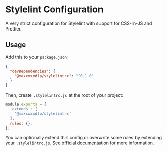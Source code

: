 # Stylelint Configuration

A very strict configuration for Stylelint with support for CSS-in-JS and
Prettier.

## Usage

Add this to your `package.json`:

```json
{
  "devDependencies": {
    "@maxxxxxdlp/stylelintrc": "^0.1.0"
  }
}
```

Then, create `.stylelintrc.js` at the root of your project:

```js
module.exports = {
  'extends': [
    '@maxxxxxdlp/stylelintrc'
  ],
  rules: {},
};
```

You can optionally extend this config or overwrite some rules by
extending your `.stylelintrc.js`. See [official
documentation](https://stylelint.io/user-guide/configure) for more
information.

